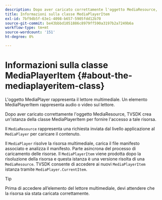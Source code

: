 ```yaml
---
description: Dopo aver caricato correttamente l'oggetto MediaResource, TVSDK crea un'istanza della classe MediaPlayerItem per fornire l'accesso a tale risorsa.
title: Informazioni sulla classe MediaPlayerItem
exl-id: 7bf9db5f-63e1-4098-b657-5905fdd12b70
source-git-commit: be43bbbd1051886c8979ff590a3197b2a7249b6a
workflow-type: tm+mt
source-wordcount: '151'
ht-degree: 0%

---
```


# Informazioni sulla classe MediaPlayerItem {#about-the-mediaplayeritem-class}

L&#39;oggetto MediaPlayer rappresenta il lettore multimediale. Un elemento MediaPlayerItem rappresenta audio o video sul lettore.

Dopo aver caricato correttamente l&#39;oggetto MediaResource, TVSDK crea un&#39;istanza della classe MediaPlayerItem per fornire l&#39;accesso a tale risorsa.

Il `MediaResource` rappresenta una richiesta inviata dal livello applicazione al `MediaPlayer` per caricare il contenuto.

Il `MediaPlayer` risolve la risorsa multimediale, carica il file manifesto associato e analizza il manifesto. Parte asincrona del processo di caricamento delle risorse. Il `MediaPlayerItem` viene prodotta dopo la risoluzione della risorsa e questa istanza è una versione risolta di una `MediaResource`. TVSDK consente di accedere ai nuovi `MediaPlayerItem` istanza tramite `MediaPlayer.CurrentItem`.

>[!TIP]
>
>Prima di accedere all’elemento del lettore multimediale, devi attendere che la risorsa sia stata caricata correttamente.
